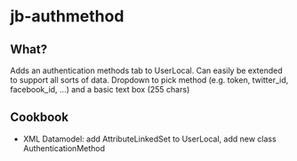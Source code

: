 # jb-authmethod

## What?
Adds an authentication methods tab to UserLocal. Can easily be extended to support all sorts of data. Dropdown to pick method (e.g. token, twitter_id, facebook_id, ...) and a basic text box (255 chars)

## Cookbook
- XML Datamodel: add AttributeLinkedSet to UserLocal, add new class AuthenticationMethod


